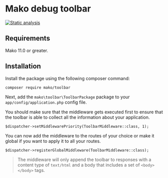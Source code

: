# Mako debug toolbar

[![Static analysis](https://github.com/mako-framework/toolbar/actions/workflows/static-analysis.yml/badge.svg)](https://github.com/mako-framework/toolbar/actions/workflows/static-analysis.yml)

## Requirements

Mako 11.0 or greater.

## Installation

Install the package using the following composer command:

	composer require mako/toolbar

Next, add the ```mako\toolbar\ToolbarPackage``` package to your ```app/config/application.php``` config file.

You should make sure that the middleware gets executed first to ensure that the toolbar is able to collect all the information about your application.

	$dispatcher->setMiddlewarePriority(ToolbarMiddleware::class, 1);

You can now add the middleware to the routes of your choice or make it global if you want to apply it to all your routes.

	$dispatcher->registerGlobalMiddleware(ToolbarMiddleware::class);

> The middleware will only append the toolbar to responses with a content type of `text/html` and a body that includes a set of `<body></body>` tags.
